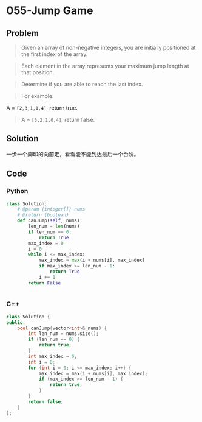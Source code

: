 # 055-Jump Game

## Problem

> Given an array of non-negative integers, you are initially positioned at the first index of the array.

> Each element in the array represents your maximum jump length at that position.

> Determine if you are able to reach the last index.

> For example:
> 
A = `[2,3,1,1,4]`, return true.

> A = `[3,2,1,0,4]`, return false.

## Solution

一步一个脚印的向前走，看看能不能到达最后一个台阶。

## Code

### Python

```python
class Solution:
    # @param {integer[]} nums
    # @return {boolean}
    def canJump(self, nums):
        len_num = len(nums)
        if len_num == 0:
            return True
        max_index = 0
        i = 0
        while i <= max_index:
            max_index = max(i + nums[i], max_index)
            if max_index >= len_num - 1:
                return True
            i += 1
        return False
        
```

### C++

```cpp
class Solution {
public:
    bool canJump(vector<int>& nums) {
        int len_num = nums.size();
        if (len_num == 0) {
            return true;
        }
        int max_index = 0;
        int i = 0;
        for (int i = 0; i <= max_index; i++) {
            max_index = max(i + nums[i], max_index);
            if (max_index >= len_num - 1) {
                return true;
            }
        }
        return false;
    }
};
```